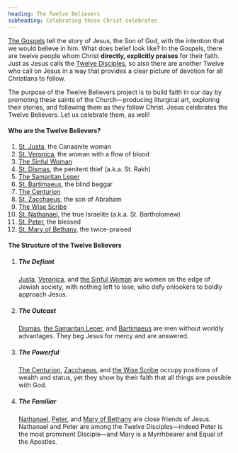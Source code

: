 ```yaml
---
heading: The Twelve Believers
subheading: Celebrating those Christ celebrates
---
```


[The Gospels](/the-gospels/) tell the story of Jesus, the Son of God, with the
intention that we would believe in him. What does belief look like? In the
Gospels, there are twelve people whom Christ **directly, explicitly praises**
for their faith. Just as Jesus calls the [Twelve
Disciples](https://www.bibleinfo.com/en/questions/who-were-twelve-disciples),
so also there are another Twelve who call on Jesus in a way that provides a
clear picture of devotion for all Christians to follow.

The purpose of the Twelve Believers project is to build faith in our day by
promoting these saints of the Church—producing liturgical art, exploring their
stories, and following them as they follow Christ. Jesus celebrates the Twelve
Believers. Let us celebrate them, as well!


#### Who are the Twelve Believers?

1. [St. Justa](./st-justa/), the Canaanite woman
1. [St. Veronica](./st-veronica/), the woman with a flow of blood
1. [The Sinful Woman](./the-sinful-woman/)
1. [St. Dismas](./st-dismas/), the penitent thief (a.k.a. St. Rakh)
1. [The Samaritan Leper](./the-samaritan-leper/)
1. [St. Bartimaeus](./st-bartimaeus/), the blind beggar
1. [The Centurion](./the-centurion/)
1. [St. Zacchaeus](./st-zacchaeus/), the son of Abraham
1. [The Wise Scribe](./the-wise-scribe/)
1. [St. Nathanael](./st-nathanael/), the true Israelite (a.k.a. St. Bartholomew)
1. [St. Peter](./st-peter/), the blessed
1. [St. Mary of Bethany](./st-mary-of-bethany/), the twice-praised


#### The Structure of the Twelve Believers

1. ##### The Defiant 

   [Justa](./st-justa/), [Veronica](./st-veronica/), and [the Sinful
   Woman](./the-sinful-woman/) are women on the edge of Jewish society, with
   nothing left to lose, who defy onlookers to boldly approach Jesus.

1. ##### The Outcast

   [Dismas](./st-dismas/), [the Samaritan Leper](./the-samaritan-leper/), and
   [Bartimaeus](./st-bartimaeus/) are men without worldly advantages. They beg
   Jesus for mercy and are answered.

1. ##### The Powerful

   [The Centurion](./the-centurion/), [Zacchaeus](./st-zacchaeus/), and [the
   Wise Scribe](./the-wise-scribe/) occupy positions of wealth and status, yet
   they show by their faith that all things are possible with God.

1. ##### The Familiar
   
   [Nathanael](./st-nathanael/), [Peter](./st-peter/), and [Mary of
   Bethany](./st-mary-of-bethany/) are close friends of Jesus. Nathanael and
   Peter are among the Twelve Disciples—indeed Peter is the most prominent
   Disciple—and Mary is a Myrrhbearer and Equal of the Apostles.
